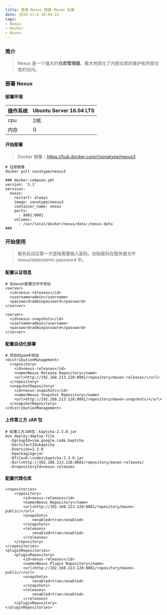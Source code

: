 ```yaml
---
title: 使用 Nexus 搭建 Maven 私服   
date: 2019-11-6 18:04:15  
tags:  
- Nexus  
- Docker
- Maven
---
```


### 简介  
> Nexus 是一个强大的**仓库管理器**，极大地简化了内部仓库的维护和外部仓库的访问。    

### 部署 Nexus  
#### 部署环境  
| 操作系统  | Ubuntu Server 16\.04 LTS |
|-----|---------------|
| cpu | 2核            |
| 内存  | G          |

#### 开始部署
> Docker 镜像：https://hub.docker.com/r/sonatype/nexus3  

```
# 拉取镜像  
docker pull sonatype/nexus3  

### docker-compose.yml  
version: '3.1'
services:
  nexus:
    restart: always
    image: sonatype/nexus3
    container_name: nexus
    ports:
      - 8081:8081
    volumes:
      - /usr/local/docker/nexus/data:/nexus-data
###
```

### 开始使用  
> 服务启动后第一次登陆需要输入密码，初始密码在服务器文件 nexus/data/admin.password 中。  

#### 配置认证信息
```
# 在maven配置文件中添加   
<server>
  <id>nexus-releases</id>
  <username>admin</username>
  <password>adminpassowrd</password>
</server>

<server>
  <id>nexus-snapshots</id>
  <username>admin</username>
  <password>adminpassowrd</password>
</server>
```

#### 配置自动化部署

```
# 项目的pom中添加
<distributionManagement>  
  <repository>  
    <id>nexus-releases</id>  
    <name>Nexus Release Repository</name>  
    <url>http://192.168.213.128:8081/repository/maven-releases/</url>  
  </repository>  
  <snapshotRepository>  
    <id>nexus-snapshots</id>  
    <name>Nexus Snapshot Repository</name>  
    <url>http://192.168.213.128:8081/repository/maven-snapshots/</url>  
  </snapshotRepository>  
</distributionManagement> 
```


#### 上传第三方 JAR 包  

```
# 如第三方JAR包：kaptcha-2.3.0.jar
mvn deploy:deploy-file 
  -DgroupId=com.google.code.kaptcha 
  -DartifactId=kaptcha
  -Dversion=2.3.0 
  -Dpackaging=jar 
  -Dfile=D:\codes\kaptcha-2.3.0.jar 
  -Durl=http://192.168.213.128:8081/repository/maven-releases/
  -DrepositoryId=nexus-releases
```

#### 配置代理仓库  

```
<repositories>
    <repository>
        <id>nexus-releases</id>
        <name>Nexus Repository</name>
        <url>http://192.168.213.128:8081/repository/maven-public/</url>
        <snapshots>
            <enabled>true</enabled>
        </snapshots>
        <releases>
            <enabled>true</enabled>
        </releases>
    </repository>
</repositories>
<pluginRepositories>
    <pluginRepository>
        <id>nexus-releases</id>
        <name>Nexus Plugin Repository</name>
        <url>http://192.168.213.128:8081/repository/maven-public/</url>
        <snapshots>
            <enabled>true</enabled>
        </snapshots>
        <releases>
            <enabled>true</enabled>
        </releases>
    </pluginRepository>
</pluginRepositories>
```
